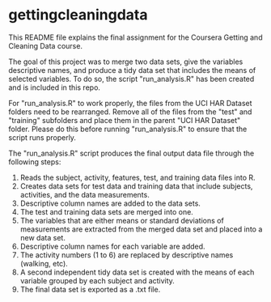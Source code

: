 # gettingcleaningdata

This README file explains the final assignment for the Coursera Getting and Cleaning Data course.

The goal of this project was to merge two data sets, give the variables descriptive names, and produce a tidy data set that includes the means of selected variables. To do so, the script "run_analysis.R" has been created and is included in this repo.

For "run_analysis.R" to work properly, the files from the UCI HAR Dataset folders need to be rearranged. Remove all of the files from the "test" and "training" subfolders and place them in the parent "UCI HAR Dataset" folder. Please do this before running "run_analysis.R" to ensure that the script runs properly.

The "run_analysis.R" script produces the final output data file through the following steps:

1. Reads the subject, activity, features, test, and training data files into R.
2. Creates data sets for test data and training data that include subjects, activities, and the data measurements.
3. Descriptive column names are added to the data sets.
4. The test and training data sets are merged into one.
5. The variables that are either means or standard deviations of measurements are extracted from the merged data set and placed into a new data set.
6. Descriptive column names for each variable are added.
7. The activity numbers (1 to 6) are replaced by descriptive names (walking, etc).
8. A second independent tidy data set is created with the means of each variable grouped by each subject and activity.
9. The final data set is exported as a .txt file.
